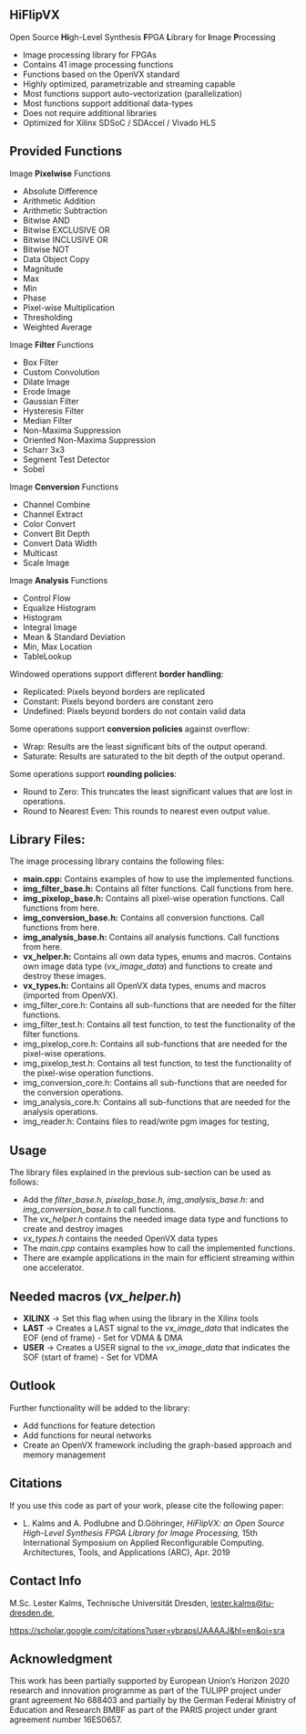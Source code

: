 ## HiFlipVX

Open Source **Hi**gh-Level Synthesis **F**PGA **L**ibrary for **I**mage **P**rocessing

- Image processing library for FPGAs
- Contains 41 image processing functions
- Functions based on the OpenVX standard
- Highly optimized, parametrizable and streaming capable
- Most functions support auto-vectorization (parallelization)
- Most functions support additional data-types
- Does not require additional libraries
- Optimized for Xilinx SDSoC / SDAccel / Vivado HLS


## Provided Functions

Image **Pixelwise** Functions
- Absolute Difference
- Arithmetic Addition
- Arithmetic Subtraction
- Bitwise AND
- Bitwise EXCLUSIVE OR
- Bitwise INCLUSIVE OR
- Bitwise NOT
- Data Object Copy
- Magnitude
- Max
- Min
- Phase
- Pixel-wise Multiplication
- Thresholding
- Weighted Average

Image **Filter** Functions
- Box Filter
- Custom Convolution
- Dilate Image
- Erode Image
- Gaussian Filter
- Hysteresis Filter
- Median Filter
- Non-Maxima Suppression
- Oriented Non-Maxima Suppression
- Scharr 3x3
- Segment Test Detector
- Sobel

Image **Conversion** Functions
- Channel Combine
- Channel Extract
- Color Convert
- Convert Bit Depth
- Convert Data Width
- Multicast
- Scale Image

Image **Analysis** Functions
- Control Flow
- Equalize Histogram
- Histogram
- Integral Image
- Mean & Standard Deviation
- Min, Max Location
- TableLookup


Windowed operations support different **border handling**:
- Replicated: Pixels beyond borders are replicated
- Constant: Pixels beyond borders are constant zero
- Undefined: Pixels beyond borders do not contain valid data

Some operations support **conversion policies** against overflow:
- Wrap: Results are the least significant bits of the output operand.
- Saturate: Results are saturated to the bit depth of the output operand.

Some operations support **rounding policies**:
- Round to Zero: This truncates the least significant values that are lost in operations.
- Round to Nearest Even: This rounds to nearest even output value.


## Library Files:

The image processing library contains the following files:
- **main.cpp:**              Contains examples of how to use the implemented functions. 
- **img_filter_base.h:**     Contains all filter functions. Call functions from here.
- **img_pixelop_base.h:**    Contains all pixel-wise operation functions. Call functions from here.
- **img_conversion_base.h:** Contains all conversion functions. Call functions from here.
- **img_analysis_base.h:**   Contains all analysis functions. Call functions from here.
- **vx_helper.h:**           Contains all own data types, enums and macros. Contains own image data type (*vx_image_data*) and functions to create and destroy these images. 
- **vx_types.h:**            Contains all OpenVX data types, enums and macros (imported from OpenVX).
- img_filter_core.h:     Contains all sub-functions that are needed for the filter functions.
- img_filter_test.h:     Contains all test function, to test the functionality of the filter functions.
- img_pixelop_core.h:    Contains all sub-functions that are needed for the pixel-wise operations.
- img_pixelop_test.h:    Contains all test function, to test the functionality of the pixel-wise operation functions.
- img_conversion_core.h: Contains all sub-functions that are needed for the conversion operations.
- img_analysis_core.h:   Contains all sub-functions that are needed for the analysis operations.
- img_reader.h:          Contains files to read/write pgm images for testing,  


## Usage

The library files explained in the previous sub-section can be used as follows:
- Add the *filter_base.h*, *pixelop_base.h*, *img_analysis_base.h:* and *img_conversion_base.h* to call functions.
- The *vx_helper.h* contains the needed image data type and functions to create and destroy images
- *vx_types.h* contains the needed OpenVX data types
- The *main.cpp* contains examples how to call the implemented functions.
- There are example applications in the main for efficient streaming within one accelerator.


## Needed macros (*vx_helper.h*)
- **__XILINX__** -> Set this flag when using the library in the Xilinx tools
- **__LAST__** -> Creates a LAST signal to the *vx_image_data* that indicates the EOF (end of frame) - Set for VDMA & DMA
- **__USER__** -> Creates a USER signal to the *vx_image_data* that indicates the SOF (start of frame) - Set for VDMA


## Outlook

Further functionality will be added to the library:
- Add functions for feature detection
- Add functions for neural networks
- Create an OpenVX framework including the graph-based approach and memory management


## Citations
If you use this code as part of your work, please cite the following paper:
- L. Kalms and A. Podlubne and D.Göhringer, *HiFlipVX: an Open Source High-Level Synthesis FPGA Library for Image Processing,* 15th International Symposium on Applied Reconfigurable Computing. Architectures, Tools, and  Applications (ARC), Apr. 2019


## Contact Info
M.Sc. Lester Kalms,
Technische Universität Dresden,
lester.kalms@tu-dresden.de,

https://scholar.google.com/citations?user=ybrapsUAAAAJ&hl=en&oi=sra

## Acknowledgment
This work has been partially supported by European Union’s Horizon 2020 research and innovation programme as part of the TULIPP project under grant agreement No 688403 and partially by the German Federal Ministry of Education and Research BMBF as part of the PARIS project under grant agreement number 16ES0657.
